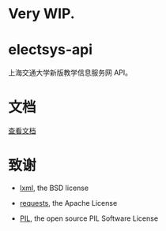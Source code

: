 # Very WIP.

# electsys-api
上海交通大学新版教学信息服务网 API。

# 文档
[查看文档](https://github.com/yuxiqian/electsys-api/wiki)

# 致谢

* [lxml](https://github.com/lxml/lxml), the BSD license

* [requests](https://github.com/requests/requests), the Apache License

* [PIL](https://github.com/python-pillow/Pillow), the open source PIL Software License
